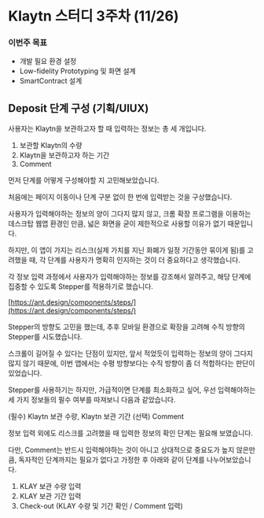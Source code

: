 # Klaytn 스터디 3주차 (11/26)
### 이번주 목표
- 개발 필요 환경 설정
- Low-fidelity Prototyping 및 화면 설계
- SmartContract 설계

## Deposit 단계 구성 (기획/UIUX)

사용자는 Klaytn을 보관하고자 할 때 입력하는 정보는 총 세 개입니다.

1) 보관할 Klaytn의 수량
2) Klaytn을 보관하고자 하는 기간
3) Comment

먼저 단계를 어떻게 구성해야할 지 고민해보았습니다.

처음에는 페이지 이동이나 단계 구분 없이 한 번에 입력받는 것을 구상했습니다.

사용자가 입력해야하는 정보의 양이 그다지 많지 않고, 크롬 확장 프로그램을 이용하는 데스크탑 웹앱 환경인 만큼, 넓은 화면을 굳이 제한적으로 사용할 이유가 없기 때문입니다.

하지만, 이 앱이 가지는 리스크(실제 가치를 지닌 화폐가 일정 기간동안 묶이게 됨)를 고려했을 때,
각 단계를 사용자가 명확히 인지하는 것이 더 중요하다고 생각했습니다.

각 정보 입력 과정에서 사용자가 입력해야하는 정보를 강조해서 알려주고, 해당 단계에 집중할 수 있도록 Stepper를 적용하기로 했습니다.


[https://ant.design/components/steps/](https://ant.design/components/steps/)

Stepper의 방향도 고민을 했는데, 추후 모바일 환경으로 확장을 고려해 수직 방향의 Stepper를 시도했습니다.

스크롤이 길어질 수 있다는 단점이 있지만, 앞서 적었듯이 입력하는 정보의 양이 그다지 많지 않기 때문에, 이번 앱에서는 수평 방향보다는 수직 방향이 좀 더 적합하다는 판단이 있었습니다.

Stepper를 사용하기는 하지만, 가급적이면 단계를 최소화하고 싶어, 우선 입력해야하는 세 가지 정보들의 필수 여부를 따져보니 다음과 같았습니다.

(필수) Klaytn 보관 수량, Klaytn 보관 기간
(선택) Comment

정보 입력 외에도 리스크를 고려했을 때 입력한 정보의 확인 단계는 필요해 보였습니다.

다만, Comment는 반드시 입력해야하는 것이 아니고 상대적으로 중요도가 높지 않은만큼, 독자적인 단계까지는 필요가 없다고 가정한 후 아래와 같이 단계를 나누어보았습니다.

1. KLAY 보관 수량 입력
2. KLAY 보관 기간 입력
3. Check-out (KLAY 수량 및 기간 확인 / Comment 입력)
